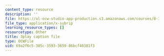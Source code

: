 ```yaml
---
content_type: resource
description: ''
file: https://ol-ocw-studio-app-production.s3.amazonaws.com/courses/8-333-statistical-mechanics-i-statistical-mechanics-of-particles-fall-2013/69a2f6c5385c3593365986bcf40381f3_hRHzPaDpgu0.srt
file_type: application/x-subrip
learning_resource_types: []
resourcetype: Other
title: 3play caption file
type: OCWFile
uid: 69a2f6c5-385c-3593-3659-86bcf40381f3
---
```

